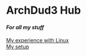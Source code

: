 # ArchDud3 Hub
#### *For all my stuff*
[My experience with Linux](linuxexp.md)<br>
[My setup](setup.md)
